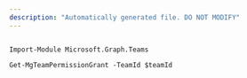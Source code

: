 ```yaml
---
description: "Automatically generated file. DO NOT MODIFY"
---
```


```powershellv1

Import-Module Microsoft.Graph.Teams

Get-MgTeamPermissionGrant -TeamId $teamId

```